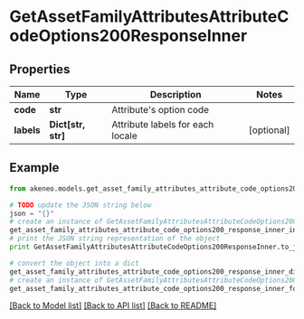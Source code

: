# GetAssetFamilyAttributesAttributeCodeOptions200ResponseInner


## Properties
Name | Type | Description | Notes
------------ | ------------- | ------------- | -------------
**code** | **str** | Attribute&#39;s option code | 
**labels** | **Dict[str, str]** | Attribute labels for each locale | [optional] 

## Example

```python
from akeneo.models.get_asset_family_attributes_attribute_code_options200_response_inner import GetAssetFamilyAttributesAttributeCodeOptions200ResponseInner

# TODO update the JSON string below
json = "{}"
# create an instance of GetAssetFamilyAttributesAttributeCodeOptions200ResponseInner from a JSON string
get_asset_family_attributes_attribute_code_options200_response_inner_instance = GetAssetFamilyAttributesAttributeCodeOptions200ResponseInner.from_json(json)
# print the JSON string representation of the object
print GetAssetFamilyAttributesAttributeCodeOptions200ResponseInner.to_json()

# convert the object into a dict
get_asset_family_attributes_attribute_code_options200_response_inner_dict = get_asset_family_attributes_attribute_code_options200_response_inner_instance.to_dict()
# create an instance of GetAssetFamilyAttributesAttributeCodeOptions200ResponseInner from a dict
get_asset_family_attributes_attribute_code_options200_response_inner_form_dict = get_asset_family_attributes_attribute_code_options200_response_inner.from_dict(get_asset_family_attributes_attribute_code_options200_response_inner_dict)
```
[[Back to Model list]](../README.md#documentation-for-models) [[Back to API list]](../README.md#documentation-for-api-endpoints) [[Back to README]](../README.md)


